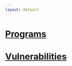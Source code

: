 ```yaml
---
layout: default
---
```


# [Programs](./another-page.html)

# [Vulnerabilities](./another-page.html)
